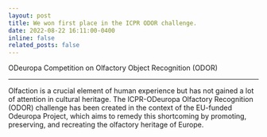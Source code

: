```yaml
---
layout: post
title: We won first place in the ICPR ODOR challenge.
date: 2022-08-22 16:11:00-0400
inline: false
related_posts: false
---
```


ODeuropa Competition on Olfactory Object Recognition (ODOR)
***


Olfaction is a crucial element of human experience but has not gained a lot of attention in cultural heritage. The ICPR-ODeuropa Olfactory Recognition (ODOR) challenge has been created in the context of the EU-funded Odeuropa Project, which aims to remedy this shortcoming by promoting, preserving, and recreating the olfactory heritage of Europe.
